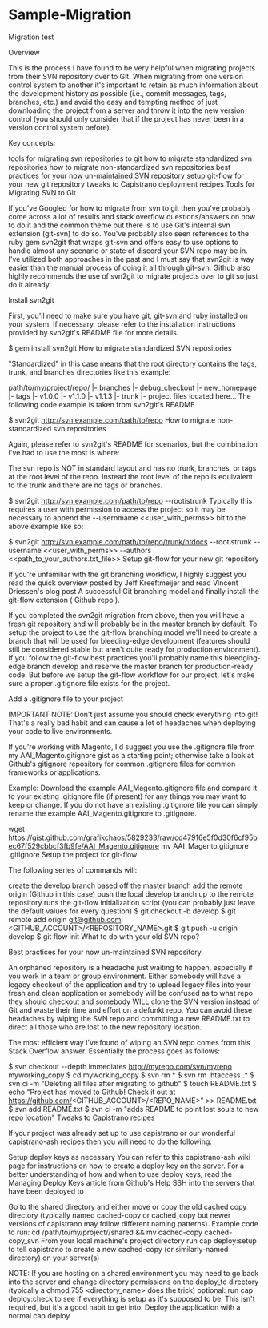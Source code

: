 # Sample-Migration
Migration test

Overview

This is the process I have found to be very helpful when migrating projects from their SVN repository over to Git. When migrating from one version control system to another it's important to retain as much information about the development history as possible (i.e., commit messages, tags, branches, etc.) and avoid the easy and tempting method of just downloading the project from a server and throw it into the new version control (you should only consider that if the project has never been in a version control system before).

Key concepts:

tools for migrating svn repositories to git
how to migrate standardized svn repositories
how to migrate non-standardized svn repositories
best practices for your now un-maintained SVN repository
setup git-flow for your new git repository
tweaks to Capistrano deployment recipes
Tools for Migrating SVN to Git

If you've Googled for how to migrate from svn to git then you've probably come across a lot of results and stack overflow questions/answers on how to do it and the common theme out there is to use Git's internal svn extension (git-svn) to do so. You've probably also seen references to the ruby gem svn2git that wraps git-svn and offers easy to use options to handle almost any scenario or state of discord your SVN repo may be in. I've utilized both approaches in the past and I must say that svn2git is way easier than the manual process of doing it all through git-svn. Github also highly recommends the use of svn2git to migrate projects over to git so just do it already.

Install svn2git

First, you'll need to make sure you have git, git-svn and ruby installed on your system. If necessary, please refer to the installation instructions provided by svn2git's README file for more details.

  $ gem install svn2git
How to migrate standardized SVN repositories

"Standardized" in this case means that the root directory contains the tags, trunk, and branches directories like this example:

path/to/my/project/repo/
  |- branches
    |- debug_checkout
    |- new_homepage
  |- tags
    |- v1.0.0
    |- v1.1.0
    |- v1.1.3
  |- trunk
    |- project files located here...
The following code example is taken from svn2git's README

  $ svn2git http://svn.example.com/path/to/repo
How to migrate non-standardized svn repositories

Again, please refer to svn2git's README for scenarios, but the combination I've had to use the most is where:

The svn repo is NOT in standard layout and has no trunk, branches, or tags at the root level of the repo. Instead the root level of the repo is equivalent to the trunk and there are no tags or branches.

$ svn2git http://svn.example.com/path/to/repo --rootistrunk
Typically this requires a user with permission to access the project so it may be necessary to append the --usernmame <<user_with_perms>> bit to the above example like so:

  $ svn2git http://svn.example.com/path/to/repo/trunk/htdocs --rootistrunk --username <<user_with_perms>> --authors <<path_to_your_authors.txt_file>>
Setup git-flow for your new git repository

If you're unfamiliar with the git branching workflow, I highly suggest you read the quick overview posted by Jeff Kreeftmeijer and read Vincent Driessen's blog post A successful Git branching model and finally install the git-flow extension ( Github repo ).

If you completed the svn2git migration from above, then you will have a fresh git repository and will probably be in the master branch by default. To setup the project to use the git-flow branching model we'll need to create a branch that will be used for bleeding-edge development (features should still be considered stable but aren't quite ready for production environment). If you follow the git-flow best practices you'll probably name this bleedging-edge branch develop and reserve the master branch for production-ready code. But before we setup the git-flow workflow for our project, let's make sure a proper .gitignore file exists for the project.

Add a .gitignore file to your project

IMPORTANT NOTE: Don't just assume you should check everything into git! That's a really bad habit and can cause a lot of headaches when deploying your code to live environments.

If you're working with Magento, I'd suggest you use the .gitignore file from my AAI_Magento.gitignore gist as a starting point; otherwise take a look at Github's gitignore repository for common .gitignore files for common frameworks or applications.

Example: Download the example AAI_Magento.gitignore file and compare it to your existing .gitignore file (if present) for any things you may want to keep or change. If you do not have an existing .gitignore file you can simply rename the example AAI_Magento.gitignore to .gitignore.

wget https://gist.github.com/grafikchaos/5829233/raw/cd47916e5f0d30f6cf95bec67f529cbbcf3fb9fe/AAI_Magento.gitignore
mv AAI_Magento.gitignore .gitignore
Setup the project for git-flow

The following series of commands will:

create the develop branch based off the master branch
add the remote origin (Github in this case)
push the local develop branch up to the remote repository
runs the git-flow initialization script (you can probably just leave the default values for every question)
  $ git checkout -b develop
  $ git remote add origin git@github.com:<GITHUB_ACCOUNT>/<REPOSITORY_NAME>.git
  $ git push -u origin develop
  $ git flow init
What to do with your old SVN repo?

Best practices for your now un-maintained SVN repository

An orphaned repository is a headache just waiting to happen, especially if you work in a team or group environment. Either somebody will have a legacy checkout of the application and try to upload legacy files into your fresh and clean application or somebody will be confused as to what repo they should checkout and somebody WILL clone the SVN version instead of Git and waste their time and effort on a defunkt repo. You can avoid these headaches by wiping the SVN repo and committing a new README.txt to direct all those who are lost to the new repository location.

The most efficient way I've found of wiping an SVN repo comes from this Stack Overflow answer. Essentially the process goes as follows:

  $ svn checkout --depth immediates http://myrepo.com/svn/myrepo myworking_copy
  $ cd myworking_copy
  $ svn rm *
  $ svn rm .htaccess .*
  $ svn ci -m "Deleting all files after migrating to github"
  $ touch README.txt
  $ echo "Project has moved to Github! Check it out at https://github.com/<GITHUB_ACCOUNT>/<REPO_NAME>" >> README.txt
  $ svn add README.txt
  $ svn ci -m "adds README to point lost souls to new repo location"
Tweaks to Capistrano recipes

If your project was already set up to use capistrano or our wonderful capistrano-ash recipes then you will need to do the following:

Setup deploy keys as necessary
You can refer to this capistrano-ash wiki page for instructions on how to create a deploy key on the server.
For a better understanding of how and when to use deploy keys, read the Managing Deploy Keys article from Github's Help
SSH into the servers that have been deployed to

Go to the shared directory and either move or copy the old cached copy directory (typically named cached-copy or cached_copy but newer versions of capistrano may follow different naming patterns).
Example code to run: cd /path/to/my/project/<environment>/shared && mv cached-copy cached-copy_svn
From your local machine's project directory run cap <environment> deploy:setup to tell capistrano to create a new cached-copy (or similarly-named directory) on your server(s)

NOTE: If you are hosting on a shared environment you may need to go back into the server and change directory permissions on the deploy_to directory (typically a chmod 755 <directory_name> does the trick)
optional: run cap <environment> deploy:check to see if everything is setup as it's supposed to be. This isn't required, but it's a good habit to get into.
Deploy the application with a normal cap <environment> deploy
